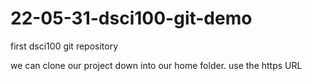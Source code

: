 # 22-05-31-dsci100-git-demo
first dsci100 git repository


we can clone our project down into our home folder. use the https URL 

